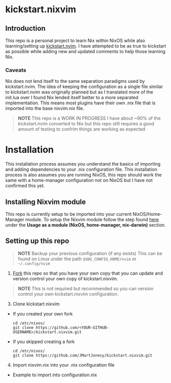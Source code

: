 # kickstart.nixvim

## Introduction

This repo is a personal project to learn Nix within NixOS while also learning/setting up [kickstart.nvim](https://github.com/nvim-lua/kickstart.nvim).
I have attempted to be as true to kickstart as possible while adding new and updated comments to help those learning Nix.

### Caveats

Nix does not lend itself to the same separation paradigms used by kickstart.nvim. The idea of keeping the configuration as a single file
similar to kickstart.nvim was originally planned but as I translated more of the init.lua over I found Nix lended itself better to a more
separated implementation. This means most plugins have their own .nix file that is imported into the base nixvim.nix file.

>**NOTE**
> This repo is a WORK IN PROGRESS
> I have about ~90% of the kickstart.nvim converted to Nix
> but this repo still requires a good amount of testing to confrim things are working as expected

# Installation

This installation process assumes you understand the basics of importing and adding dependencies to your .nix configuration file.
This installation process is also assumes you are running NixOS, this repo should work the same with a home-manager configuration not on NixOS but
I have not confirmed this yet.

## Installing Nixvim module

This repo is currently setup to be imported into your current NixOS/Home-Manager module. 
To setup the Nixvim module follow the step found [here](https://nix-community.github.io/nixvim/user-guide/install.html) under the **Usage as a module (NixOS, home-manager, nix-darwin)** section.

## Setting up this repo

>**NOTE**
> Backup your previous configuration (if any exists)
> This can be found on Linux under the path `$XDG_CONFIG_HOME/nvim` or `~/.config/nvim`

1. [Fork](https://docs.github.com/en/get-started/quickstart/fork-a-repo) this repo
so that you have your own copy that you can update and version control your own copy of kickstart.nixvim.
>**NOTE**
> This is not required but recommended so you can version control your own kickstart.nixvim configuration.
3. Clone kickstart.nixvim
  * If you created your own fork
    ```
    cd /etc/nixos/
    git clone https://github.com/<YOUR-GITHUB-USERNAME>/kickstart.nixvim.git
    ```
  * If you skipped creating a fork
    ```
    cd /etc/nixos/
    git clone https://github.com/JMartJonesy/kickstart.nixvim.git
    ```
4. Import nixvim.nix into your .nix configuration file
  * Example to import into configuration.nix
    ```
    
    ```
